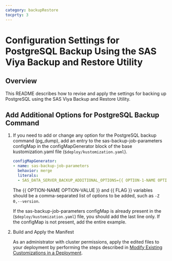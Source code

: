 ```yaml
---
category: backupRestore
tocprty: 3
---
```


# Configuration Settings for PostgreSQL Backup Using the SAS Viya Backup and Restore Utility

## Overview

This README describes how to revise and apply the settings for
backing up PostgreSQL using the SAS Viya Backup and Restore Utility.

## Add Additional Options for PostgreSQL Backup Command

1. If you need to add or change any option for the PostgreSQL backup command (pg_dump),
add an entry to the sas-backup-job-parameters configMap in the configMapGenerator block of the base kustomization.yaml file (`$deploy/kustomization.yaml`).

   ```yaml
   configMapGenerator:
   - name: sas-backup-job-parameters
     behavior: merge
     literals:
     - SAS_DATA_SERVER_BACKUP_ADDITIONAL_OPTIONS={{ OPTION-1-NAME OPTION-1-VALUE }},{{ FLAG-1 }},{{ OPTION-2-NAME OPTION-2-VALUE }}
   ```

   The {{ OPTION-NAME OPTION-VALUE }} and {{ FLAG }} variables should be a comma-separated list of options to be added, such as `-Z 0,--version`.

   If the sas-backup-job-parameters configMap is already present in the (`$deploy/kustomization.yaml`) file, you should add the last line only. If the configMap is not present, add the entire example.

2. Build and Apply the Manifest

   As an administrator with cluster permissions, apply the edited files to your deployment by performing the steps described in [Modify Existing Customizations in a Deployment](https://documentation.sas.com/?cdcId=sasadmincdc&cdcVersion=default&docsetId=dplyml0phy0dkr&docsetTarget=n1f2q6pp0gjheqn1jl204vptrubs.htm).
